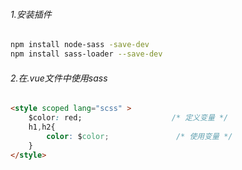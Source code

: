 ###### 1.安装插件

```bash
npm install node-sass -save-dev
npm install sass-loader --save-dev
```

###### 2.在.vue文件中使用sass

```html
<style scoped lang="scss" >
	$color: red;					/* 定义变量 */
    h1,h2{
        color: $color;				 /* 使用变量 */
    }
</style>
```



